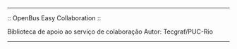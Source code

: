*********************************************
:: OpenBus Easy Collaboration ::

Biblioteca de apoio ao serviço de colaboração
Autor: Tecgraf/PUC-Rio
*********************************************
